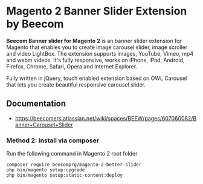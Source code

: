 # Magento 2 Banner Slider Extension by Beecom

**Beecom Banner slider for Magento 2** is an banner slider extension for Magento that enables you to create image carousel slider, image scroller and video LightBox. The extension supports images, YouTube, Vimeo, mp4 and webm videos. It's fully responsive, works on iPhone, iPad, Android, Firefox, Chrome, Safari, Opera and Internet Explorer.

Fully written in jQuery, touch enabled extension based on OWL Carousel that lets you create beautiful responsive carousel slider.

## Documentation

- https://beecomers.atlassian.net/wiki/spaces/BEEW/pages/607060082/Banner+Carousel+Slider

### Method 2: Install via composer

Run the following command in Magento 2 root folder

```
composer require beecomprg/magento-2-better-slider
php bin/magento setup:upgrade
php bin/magento setup:static-content:deploy
```
